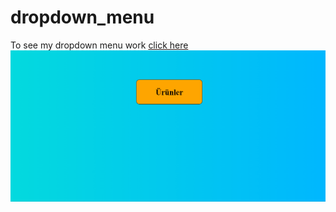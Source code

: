 # dropdown_menu

To see my dropdown menu work [click here](https://yusufgozukara.github.io/dropdown_menu/)
![gif](https://github.com/yusufgozukara/dropdown_menu/blob/master/leap2.gif?raw=true)
